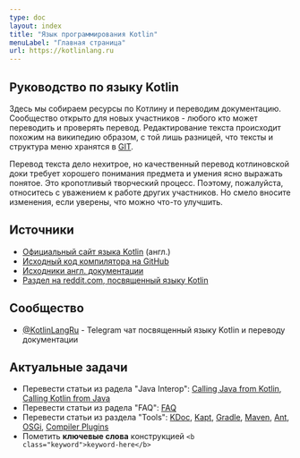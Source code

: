 ```yaml
---
type: doc
layout: index
title: "Язык программирования Kotlin"
menuLabel: "Главная страница"
url: https://kotlinlang.ru
---
```



## Руководство по языку Kotlin

Здесь мы собираем ресурсы по Котлину и переводим документацию. Сообщество открыто для новых участников - любого кто может переводить и проверять перевод. Редактирование текста происходит похожим на википедию образом, с той лишь разницей, что тексты и структура меню хранятся в [GIT](https://github.com/phplego/kotlinlang.ru).

Перевод текста дело нехитрое, но качественный перевод котлиновской доки требует хорошего понимания предмета и умения ясно выражать понятое. Это кропотливый творческий процесс. Поэтому, пожалуйста, относитесь с уважением к работе других участников. Но смело вносите изменения, если уверены, что можно что-то улучшить.


## Источники

* [Официальный сайт языка Kotlin](https://kotlinlang.org) (англ.)
* [Исходный код компилятора на GitHub](https://github.com/JetBrains/kotlin)
* [Исходники англ. документации](https://github.com/JetBrains/kotlin-web-site/tree/master/pages/docs/reference)
* [Раздел на reddit.com, посвященный языку Kotlin](https://www.reddit.com/r/Kotlin)

## Сообщество
* [@KotlinLangRu](https://t.me/KotlinLangRu) - Telegram чат посвященный языку Kotlin и переводу документации

<!--
* [@kotlin_lang](https://t.me/kotlin_lang) - Сообщество разработчиков на Kotlin
 Локальные группы:
* [@KotlinMoscow](https://t.me/KotlinMoscow) - Московская группа
* [@KotlinKrasnodar](https://t.me/KotlinKrasnodar) - Краснодарская группа
-->


## Актуальные задачи
* Перевести статьи из радела "Java Interop": [Calling Java from Kotlin](https://kotlinlang.org/docs/reference/java-interop.html), [Calling Kotlin from Java](https://kotlinlang.org/docs/reference/java-to-kotlin-interop.html)
* Перевести статьи из радела "FAQ": [FAQ](https://kotlinlang.org/docs/reference/faq.html)
* Перевести статьи из раздела "Tools": [KDoc](https://kotlinlang.org/docs/reference/kotlin-doc.html), [Kapt](https://kotlinlang.org/docs/reference/kapt.html), [Gradle](https://kotlinlang.org/docs/reference/using-gradle.html), [Maven](https://kotlinlang.org/docs/reference/using-maven.html), [Ant](https://kotlinlang.org/docs/reference/using-ant.html), [OSGi](https://kotlinlang.org/docs/reference/kotlin-osgi.html), [Compiler Plugins](https://kotlinlang.org/docs/reference/compiler-plugins.html)
* Пометить <b class="keyword">ключевые слова</b> конструкцией `<b class="keyword">keyword-here</b>` 
<!--* Статьи требующие проверки: -->
<!--* Выявить нерабочие якоря (типа [control-flow.html#when-expression](/docs/reference/control-flow.html#when-expression)) и проставить `<a name="xxx"></a>` в соответствующих местах-->
